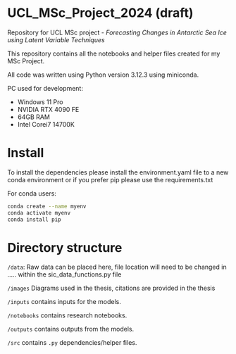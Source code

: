 # UCL_MSc_Project_2024  (**draft**)
Repository for UCL MSc project - *Forecasting Changes in Antarctic Sea Ice using Latent Variable Techniques*

This repository contains all the notebooks and helper files created for my MSc Project.

All code was written using Python version 3.12.3 using miniconda. 

PC used for development:
* Windows 11 Pro
* NVIDIA RTX 4090 FE
* 64GB RAM
* Intel Corei7 14700K


# Install

To install the dependencies please install the environment.yaml file to a new conda environment or if you prefer pip please use the requirements.txt

For conda users:
```bash
conda create --name myenv
conda activate myenv
conda install pip
```

# Directory structure

`/data`: Raw data can be placed here, file location will need to be changed in ..... within the sic_data_functions.py file

`/images` Diagrams used in the thesis, citations are provided in the thesis

`/inputs` contains inputs for the models.

`/notebooks` contains research notebooks. 

`/outputs` contains outputs from the models.

`/src` contains `.py` dependencies/helper files. 


